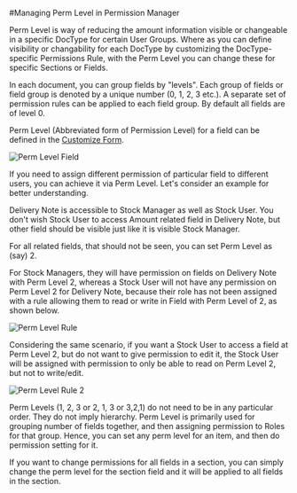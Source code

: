 <!-- add-breadcrumbs -->
#Managing Perm Level in Permission Manager

Perm Level is way of reducing the amount information visible or changeable in a specific DocType for certain User Groups. Where as you can define visibility or changability for each DocType by customizing the DocType-specific Permissions Rule, with the Perm Level you can change these for specific Sections or Fields.

In each document, you can group fields by "levels". Each group of fields or field group is denoted by a unique number (0, 1, 2, 3 etc.). A separate set of permission rules can be applied to each field group. By default all fields are of level 0.

Perm Level (Abbreviated form of Permission Level) for a field can be defined in the [Customize Form](/docs/v12/user/manual/en/customize-erpnext/customize-form.html).

<img alt="Perm Level Field" class="screenshot" src="{{docs_base_url}}/v12/assets/img/articles/perm-level-1.gif">

If you need to assign different permission of particular field to different users, you can achieve it via Perm Level. Let's consider an example for better understanding.

Delivery Note is accessible to Stock Manager as well as Stock User. You don't wish Stock User to access Amount related field in Delivery Note, but other field should be visible just like it is visible Stock Manager.

For all related fields, that should not be seen, you can set Perm Level as (say) 2.

For Stock Managers, they will have permission on fields on Delivery Note with Perm Level 2, whereas a Stock User will not have any permission on Perm Level 2 for Delivery Note, because their role has not been assigned with a rule allowing them to read or write in Field with Perm Level of 2, as shown below.

<img alt="Perm Level Rule" class="screenshot" src="{{docs_base_url}}/v12/assets/img/articles/perm-level-2.png">

Considering the same scenario, if you want a Stock User to access a field at Perm Level 2, but do not want to give permission to edit it, the Stock User will be assigned with permission to only be able to read on Perm Level 2, but not to write/edit.

<img alt="Perm Level Rule 2" class="screenshot" src="{{docs_base_url}}/v12/assets/img/articles/perm-level-3.png">

Perm Levels (1, 2, 3 or 2, 1, 3 or 3,2,1) do not need to be in any particular order. They do not imply hierarchy. Perm Level is primarily used for grouping number of fields together, and then assigning permission to Roles for that group. Hence, you can set any perm level for an item, and then do permission setting for it.

If you want to change permissions for all fields in a section, you can simply change the perm level for the section field and it will be applied to all fields in the section.

<!-- markdown -->
